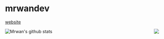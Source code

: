 # mrwandev

<a href="https://mrwandev69.github.io/">website</a>

<a href="https://github.com/mrwandev69/">
  <img align="left" src="https://github-readme-stats.vercel.app/api/top-langs/?username=mrwandev69&hide=stars,commits,prs,issues,contribs&show_icons=true&theme=tokyonight" alt="Mrwan's github stats"/>
</a>
<a href="https://github.com/mrwandev69/">
  <img align="right" src="https://github-readme-stats.vercel.app/api?username=mrwandev69&show_icons=true&theme=tokyonight&langs_count=6"/>
</a>
